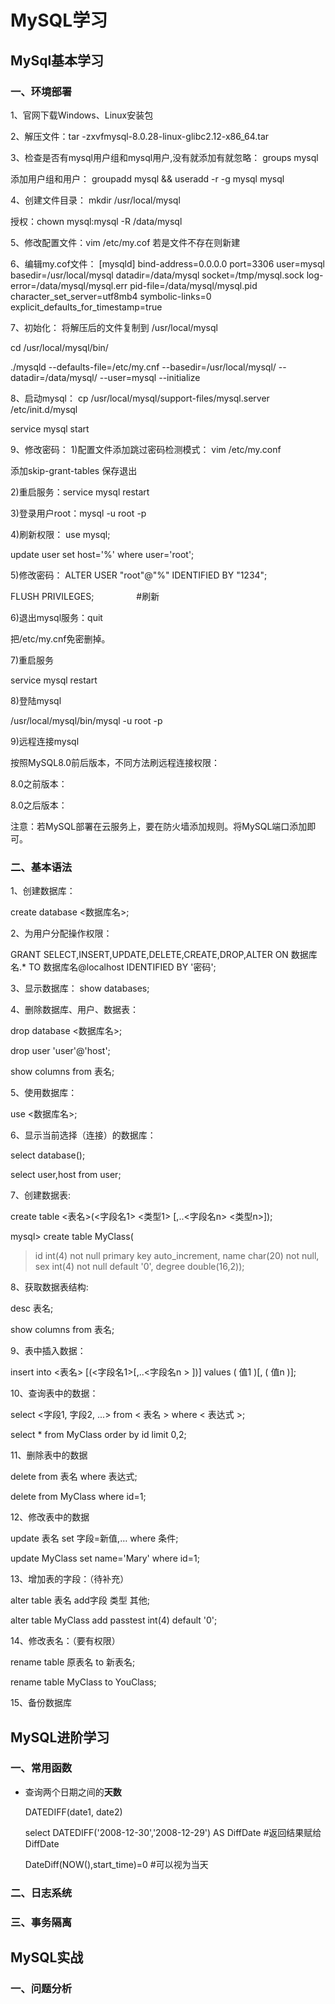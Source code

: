 # MySQL学习





## MySql基本学习

### 一、环境部署
1、官网下载Windows、Linux安装包

2、解压文件：tar -zxvfmysql-8.0.28-linux-glibc2.12-x86_64.tar

3、检查是否有mysql用户组和mysql用户,没有就添加有就忽略： groups mysql

添加用户组和用户： groupadd mysql && useradd -r -g mysql mysql

4、创建文件目录： mkdir /usr/local/mysql

授权：chown mysql:mysql -R /data/mysql

5、修改配置文件：vim /etc/my.cof 
若是文件不存在则新建

6、编辑my.cof文件：
[mysqld]
bind-address=0.0.0.0
port=3306
user=mysql
basedir=/usr/local/mysql
datadir=/data/mysql
socket=/tmp/mysql.sock
log-error=/data/mysql/mysql.err
pid-file=/data/mysql/mysql.pid
character_set_server=utf8mb4
symbolic-links=0
explicit_defaults_for_timestamp=true

7、初始化：
将解压后的文件复制到 /usr/local/mysql

cd /usr/local/mysql/bin/

./mysqld --defaults-file=/etc/my.cnf --basedir=/usr/local/mysql/ --datadir=/data/mysql/ --user=mysql --initialize


8、启动mysql：
cp /usr/local/mysql/support-files/mysql.server /etc/init.d/mysql

service mysql start

9、修改密码：
1)配置文件添加跳过密码检测模式： vim /etc/my.conf  

添加skip-grant-tables   保存退出

2)重启服务：service mysql restart

3)登录用户root：mysql -u root -p

4)刷新权限：
use mysql;

update user set host='%' where user='root';

5)修改密码：
ALTER USER "root"@"%" IDENTIFIED  BY "1234";

FLUSH PRIVILEGES; 　　 　　 #刷新

6)退出mysql服务：quit

把/etc/my.cnf免密删掉。

7)重启服务

service mysql restart

8)登陆mysql

/usr/local/mysql/bin/mysql -u root -p 

9)远程连接mysql

按照MySQL8.0前后版本，不同方法刷远程连接权限：

8.0之前版本：


8.0之后版本：

注意：若MySQL部署在云服务上，要在防火墙添加规则。将MySQL端口添加即可。

### 二、基本语法
1、创建数据库：

create database <数据库名>;

2、为用户分配操作权限：

GRANT SELECT,INSERT,UPDATE,DELETE,CREATE,DROP,ALTER ON 数据库名.* TO 数据库名@localhost IDENTIFIED BY '密码';

3、显示数据库：
show databases;

4、删除数据库、用户、数据表：

drop database <数据库名>;   

drop user 'user'@'host';

show columns from 表名;

5、使用数据库：

use <数据库名>;

6、显示当前选择（连接）的数据库：

select database();

select user,host from user;

7、创建数据表:

create table <表名>(<字段名1> <类型1> [,..<字段名n> <类型n>]);

mysql> create table MyClass(
> id int(4) not null primary key auto_increment,
> name char(20) not null,
> sex int(4) not null default '0',
> degree double(16,2));


8、获取数据表结构:

desc 表名;

show columns from 表名;


9、表中插入数据：

insert into <表名> [(<字段名1>[,..<字段名n > ])] values ( 值1 )[, ( 值n )];


10、查询表中的数据：

select <字段1, 字段2, ...> from < 表名 > where < 表达式 >;

select * from MyClass order by id limit 0,2;


11、删除表中的数据

delete from 表名 where 表达式;

delete from MyClass where id=1;


12、修改表中的数据

update 表名 set 字段=新值,… where 条件;

update MyClass set name='Mary' where id=1;


13、增加表的字段：（待补充）

alter table 表名 add字段 类型 其他;

alter table MyClass add passtest int(4) default '0';


14、修改表名：（要有权限）

rename table 原表名 to 新表名;

rename table MyClass to YouClass;


15、备份数据库






## MySQL进阶学习

### 一、常用函数
- 查询两个日期之间的**天数**
    
    DATEDIFF(date1, date2)
 
    select DATEDIFF('2008-12-30','2008-12-29') AS DiffDate    #返回结果赋给DiffDate

    DateDiff(NOW(),start_time)=0 #可以视为当天


### 二、日志系统



### 三、事务隔离








## MySQL实战

### 一、问题分析